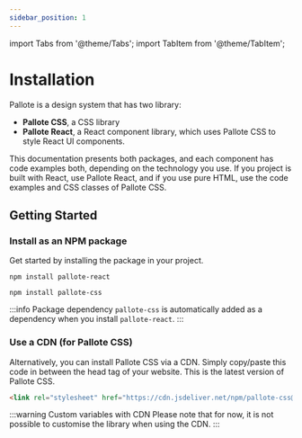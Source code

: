 ```yaml
---
sidebar_position: 1
---
```

import Tabs from '@theme/Tabs';
import TabItem from '@theme/TabItem';

# Installation

Pallote is a design system that has two library:

- **Pallote CSS**, a CSS library
- **Pallote React**, a React component library, which uses Pallote CSS to style React UI components.

This documentation presents both packages, and each component has code examples both, depending on the technology you use. If you project is built with React, use Pallote React, and if you use pure HTML, use the code examples and CSS classes of Pallote CSS.

## Getting Started

### Install as an NPM package

Get started by installing the package in your project.

<Tabs groupId="package" queryString>
  <TabItem value="react" label="React">

```shell
npm install pallote-react
```
  </TabItem>
  <TabItem value="css" label="CSS">

```shell
npm install pallote-css
```
  </TabItem>
</Tabs>

:::info Package dependency
`pallote-css` is automatically added as a dependency when you install `pallote-react`.
:::

### Use a CDN (for Pallote CSS)

Alternatively, you can install Pallote CSS via a CDN. Simply copy/paste this code in between the head tag of your website. This is the latest version of Pallote CSS.

```html
<link rel="stylesheet" href="https://cdn.jsdeliver.net/npm/pallote-css@1.0.0/dist/pallote.min.css">
```

:::warning Custom variables with CDN
Please note that for now, it is not possible to customise the library when using the CDN.
:::
